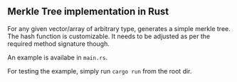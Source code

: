 ## Merkle Tree implementation in Rust

For any given vector/array of arbitrary type, generates a simple merkle tree.
The hash function is customizable. It needs to be adjusted as per the required method signature though.

An example is availabe in `main.rs`.

For testing the example, simply run `cargo run` from the root dir.
